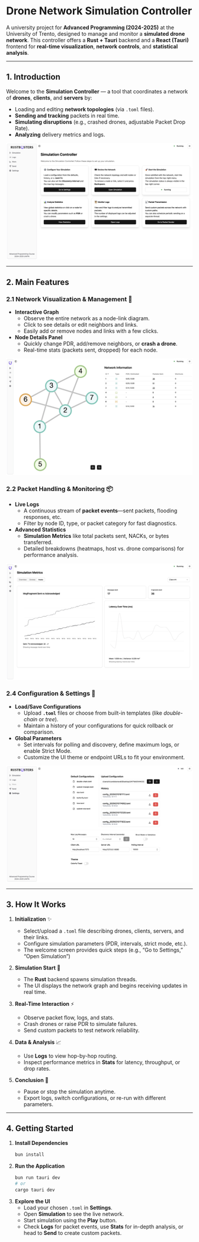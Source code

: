 # **Drone Network Simulation Controller**

A university project for **Advanced Programming (2024-2025)** at the University of Trento, designed to manage and monitor a **simulated drone network**. This controller offers a **Rust + Tauri** backend and a **React (Tauri)** frontend for **real-time visualization**, **network controls**, and **statistical analysis**.

---

## **1. Introduction**

Welcome to the **Simulation Controller** — a tool that coordinates a network of **drones**, **clients**, and **servers** by:

- Loading and editing **network topologies** (via `.toml` files).
- **Sending and tracking** packets in real time.
- **Simulating disruptions** (e.g., crashed drones, adjustable Packet Drop Rate).
- **Analyzing** delivery metrics and logs.

![Home Page](./images/homepage.png)

---

## **2. Main Features**

### **2.1 Network Visualization & Management** :satellite:

- **Interactive Graph**
  - Observe the entire network as a node-link diagram.
  - Click to see details or edit neighbors and links.
  - Easily add or remove nodes and links with a few clicks.
- **Node Details Panel**
  - Quickly change PDR, add/remove neighbors, or **crash a drone**.
  - Real-time stats (packets sent, dropped) for each node.

![Network Graph](./images/simulation.png)

### **2.2 Packet Handling & Monitoring** :package:

- **Live Logs**
  - A continuous stream of **packet events**—sent packets, flooding responses, etc.
  - Filter by node ID, type, or packet category for fast diagnostics.
- **Advanced Statistics**
  - **Simulation Metrics** like total packets sent, NACKs, or bytes transferred.
  - Detailed breakdowns (heatmaps, host vs. drone comparisons) for performance analysis.

![Logs & Stats](./images/metrics-host.png)


### **2.4 Configuration & Settings** :wrench:

- **Load/Save Configurations**
  - Upload **`.toml`** files or choose from built-in templates (like _double-chain_ or _tree_).
  - Maintain a history of your configurations for quick rollback or comparison.
- **Global Parameters**
  - Set intervals for polling and discovery, define maximum logs, or enable Strict Mode.
  - Customize the UI theme or endpoint URLs to fit your environment.

![Settings Page](./images/settings.png)

---

## **3. How It Works**

1. **Initialization** :sparkles:

   - Select/upload a `.toml` file describing drones, clients, servers, and their links.
   - Configure simulation parameters (PDR, intervals, strict mode, etc.).
   - The welcome screen provides quick steps (e.g., “Go to Settings,” “Open Simulation”)

2. **Simulation Start** :rocket:

   - The **Rust** backend spawns simulation threads.
   - The UI displays the network graph and begins receiving updates in real time.

3. **Real-Time Interaction** :zap:

   - Observe packet flow, logs, and stats.
   - Crash drones or raise PDR to simulate failures.
   - Send custom packets to test network reliability.

4. **Data & Analysis** :chart_with_upwards_trend:

   - Use **Logs** to view hop-by-hop routing.
   - Inspect performance metrics in **Stats** for latency, throughput, or drop rates.

5. **Conclusion** :checkered_flag:
   - Pause or stop the simulation anytime.
   - Export logs, switch configurations, or re-run with different parameters.

---

## **4. Getting Started**

1. **Install Dependencies**
   ```bash
   bun install
   ```
2. **Run the Application**
   ```bash
   bun run tauri dev
   # or
   cargo tauri dev
   ```
3. **Explore the UI**
   - Load your chosen `.toml` in **Settings**.
   - Open **Simulation** to see the live network.
   - Start simulation using the **Play** button.
   - Check **Logs** for packet events, use **Stats** for in-depth analysis, or head to **Send** to create custom packets.
